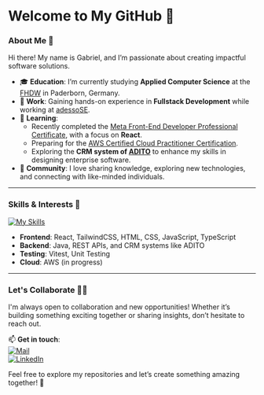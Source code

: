 # Welcome to My GitHub 🦍  

### About Me 🦁  
Hi there! My name is Gabriel, and I’m passionate about creating impactful software solutions.  

- 🎓 **Education**: I’m currently studying **Applied Computer Science** at the [FHDW](https://www.fhdw.de/) in Paderborn, Germany.  
- 💼 **Work**: Gaining hands-on experience in **Fullstack Development** while working at [adessoSE](https://www.adesso.de/de/).  
- 🧠 **Learning**:  
  - Recently completed the [Meta Front-End Developer Professional Certificate](https://coursera.org/verify/professional-cert/3VYXO32IK0EO), with a focus on **React**.  
  - Preparing for the [AWS Certified Cloud Practitioner Certification](https://aws.amazon.com/de/certification/certified-cloud-practitioner/).  
  - Exploring the **CRM system of [ADITO](https://adito.de)** to enhance my skills in designing enterprise software.  
- 🤝 **Community**: I love sharing knowledge, exploring new technologies, and connecting with like-minded individuals.  

---

### Skills & Interests 🦥  
[![My Skills](https://skillicons.dev/icons?i=react,js,ts,html,css,tailwind,vitest,aws,java,idea,c)](https://skillicons.dev)  

- **Frontend**: React, TailwindCSS, HTML, CSS, JavaScript, TypeScript  
- **Backend**: Java, REST APIs, and CRM systems like ADITO  
- **Testing**: Vitest, Unit Testing  
- **Cloud**: AWS (in progress)  

---

### Let's Collaborate 👯‍♂️  
I'm always open to collaboration and new opportunities! Whether it’s building something exciting together or sharing insights, don’t hesitate to reach out.  

📫 **Get in touch**:  
[![Mail](https://img.shields.io/badge/Mail_me-red?style=flat-square&logo=gmail&logoColor=white)](mailto:kontakt@gabrielakbarov.de)  
[![LinkedIn](https://img.shields.io/badge/-LinkedIn-blue?style=flat-square&logo=linkedin&logoColor=white)](https://linkedin.com/in/deinprofil)  

Feel free to explore my repositories and let’s create something amazing together! 🚀  
